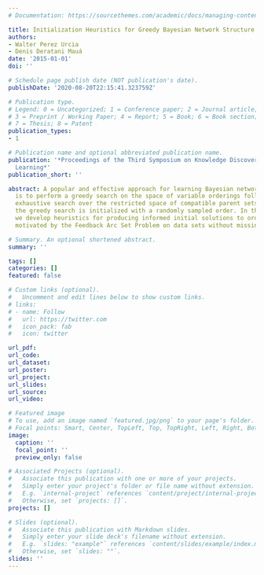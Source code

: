 ```yaml
---
# Documentation: https://sourcethemes.com/academic/docs/managing-content/

title: Initialization Heuristics for Greedy Bayesian Network Structure Learning
authors:
- Walter Perez Urcia
- Denis Deratani Mauá
date: '2015-01-01'
doi: ''

# Schedule page publish date (NOT publication's date).
publishDate: '2020-08-20T22:15:41.323759Z'

# Publication type.
# Legend: 0 = Uncategorized; 1 = Conference paper; 2 = Journal article;
# 3 = Preprint / Working Paper; 4 = Report; 5 = Book; 6 = Book section;
# 7 = Thesis; 8 = Patent
publication_types:
- 1

# Publication name and optional abbreviated publication name.
publication: '*Proceedings of the Third Symposium on Knowledge Discovery, Mining and
  Learning*'
publication_short: ''

abstract: A popular and effective approach for learning Bayesian network structures
  is to perform a greedy search on the space of variable orderings followed by an
  exhaustive search over the restricted space of compatible parent sets. Usually,
  the greedy search is initialized with a randomly sampled order. In this article
  we develop heuristics for producing informed initial solutions to order-based search
  motivated by the Feedback Arc Set Problem on data sets without missing values.

# Summary. An optional shortened abstract.
summary: ''

tags: []
categories: []
featured: false

# Custom links (optional).
#   Uncomment and edit lines below to show custom links.
# links:
# - name: Follow
#   url: https://twitter.com
#   icon_pack: fab
#   icon: twitter

url_pdf:
url_code:
url_dataset:
url_poster:
url_project:
url_slides:
url_source:
url_video:

# Featured image
# To use, add an image named `featured.jpg/png` to your page's folder. 
# Focal points: Smart, Center, TopLeft, Top, TopRight, Left, Right, BottomLeft, Bottom, BottomRight.
image:
  caption: ''
  focal_point: ''
  preview_only: false

# Associated Projects (optional).
#   Associate this publication with one or more of your projects.
#   Simply enter your project's folder or file name without extension.
#   E.g. `internal-project` references `content/project/internal-project/index.md`.
#   Otherwise, set `projects: []`.
projects: []

# Slides (optional).
#   Associate this publication with Markdown slides.
#   Simply enter your slide deck's filename without extension.
#   E.g. `slides: "example"` references `content/slides/example/index.md`.
#   Otherwise, set `slides: ""`.
slides: ''
---
```

